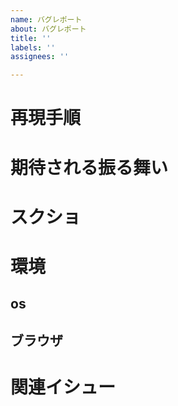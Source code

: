 ```yaml
---
name: バグレポート
about: バグレポート
title: ''
labels: ''
assignees: ''

---
```


# 再現手順
# 期待される振る舞い
# スクショ
# 環境
## os
## ブラウザ
# 関連イシュー
